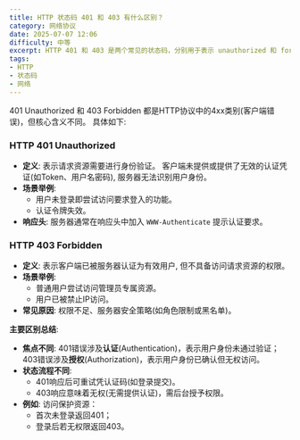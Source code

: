 ```yaml
---
title: HTTP 状态码 401 和 403 有什么区别？
category: 网络协议
date: 2025-07-07 12:06
difficulty: 中等
excerpt: HTTP 401 和 403 是两个常见的状态码，分别用于表示 unauthorized 和 forbidden 错误。了解它们的区别对解决前端问题很重要。
tags:
- HTTP
- 状态码
- 网络
---
```

401 Unauthorized 和 403 Forbidden 都是HTTP协议中的4xx类别(客户端错误)，但核心含义不同。 具体如下:

### HTTP 401 Unauthorized
- **定义**: 表示请求资源需要进行身份验证。 客户端未提供或提供了无效的认证凭证(如Token、用户名密码), 服务器无法识别用户身份。
- **场景举例**: 
    - 用户未登录即尝试访问要求登入的功能。
    - 认证令牌失效。
- **响应头**: 服务器通常在响应头中加入 `WWW-Authenticate` 提示认证要求。

### HTTP 403 Forbidden
- **定义**: 表示客户端已被服务器认证为有效用户, 但不具备访问请求资源的权限。
- **场景举例**: 
    - 普通用户尝试访问管理员专属资源。
    - 用户已被禁止IP访问。
- **常见原因**: 权限不足、服务器安全策略(如角色限制或黑名单)。

**主要区别总结**:
- **焦点不同**: 401错误涉及**认证**(Authentication)，表示用户身份未通过验证；403错误涉及**授权**(Authorization)，表示用户身份已确认但无权访问。 
- **状态流程不同**:
    - 401响应后可重试凭认证码(如登录提交)。
    - 403响应意味着无权(无需提供认证)，需后台授予权限。 
- **例如**: 访问保护资源：
  - 首次未登录返回401；
  - 登录后若无权限返回403。
